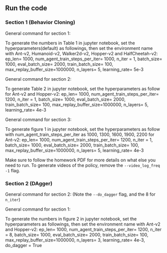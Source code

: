 ## Run the code

### Section 1 (Behavior Cloning)
General command for section 1:

To generate the numbers in Table 1 in jupyter notebook, set the hyperparameters(default) as followings, then set the environment name with Ant-v2, Humanoid-v2, Walker2d-v2,
Hopper-v2 and HalfCheetah-v2:
ep_len= 1000, num_agent_train_steps_per_iter= 1000, n_iter = 1, batch_size=
1000, eval_batch_size= 2000, train_batch_size= 100, max_replay_buffer_size=1000000, n_layers= 5,
learning_rate= 5e-3

General command for section 2:

To generate Table 2 in jupyter notebook, set the hyperparameters as follow for Ant-v2 and Hopper-v2:
ep_len= 1000, num_agent_train_steps_per_iter= 1200, n_iter = 1, batch_size=
1000, eval_batch_size= 2000, train_batch_size= 100, max_replay_buffer_size=1000000, n_layers= 5,
learning_rate= 4e-3

General command for section 3:

To generate figure 1 in jupyter notebook, set the hyperparameters as follow with num_agent_train_steps_per_iter as 1000, 1300, 1600, 1900, 2200 for Ant-v2:
ep_len= 1000, num_agent_train_steps_per_iter= 1200, n_iter = 1, batch_size=
1000, eval_batch_size= 2000, train_batch_size= 100, max_replay_buffer_size=1000000, n_layers= 5,
learning_rate= 4e-3

Make sure to follow the homework PDF for more details on what else you need to run.
To generate videos of the policy, remove the `--video_log_freq -1` flag.

### Section 2 (DAgger)
General command for section 2:
(Note the `--do_dagger` flag, and the 8 for `n_iter`)

General command for section 1:

To generate the numbers in figure 2 in jupyter notebook, set the hyperparameters as followings, then set the environment name with Ant-v2 and Hopper-v2:
ep_len= 1000, num_agent_train_steps_per_iter= 1200, n_iter = 8, batch_size= 1000, eval_batch_size= 2000,
train_batch_size= 100, max_replay_buffer_size=1000000, n_layers= 3, learning_rate= 4e-3, do_dagger = True
